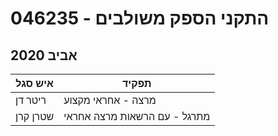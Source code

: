 # 046235 - התקני הספק משולבים

## אביב 2020

| איש סגל | תפקיד |
| ---- | ---- |
| ריטר דן | מרצה - אחראי מקצוע |
| שטרן קרן | מתרגל - עם הרשאות מרצה אחראי |

